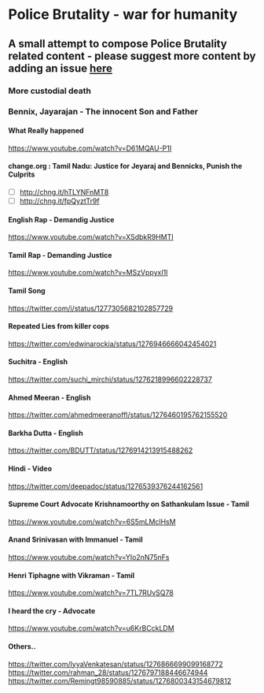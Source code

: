 # Police Brutality - war for humanity

## A small attempt to compose Police Brutality related content - please suggest more content by adding an issue [here](https://github.com/sjeeva/police-brutality/issues)

### More custodial death

### Bennix, Jayarajan - The innocent Son and Father 

#### What Really happened
https://www.youtube.com/watch?v=D61MQAU-P1I

#### change.org : Tamil Nadu: Justice for Jeyaraj and Bennicks, Punish the Culprits
- [ ] http://chng.it/hTLYNFnMT8
- [ ] http://chng.it/fpQyztTr9f

#### English Rap - Demandig Justice
https://www.youtube.com/watch?v=XSdbkR9HMTI

#### Tamil Rap - Demanding Justice
https://www.youtube.com/watch?v=MSzVppyxI1I

#### Tamil Song
https://twitter.com/i/status/1277305682102857729

#### Repeated Lies from killer cops
https://twitter.com/edwinarockia/status/1276946666042454021

#### Suchitra - English
https://twitter.com/suchi_mirchi/status/1276218996602228737

#### Ahmed Meeran - English
https://twitter.com/ahmedmeeranoffl/status/1276460195762155520

#### Barkha Dutta - English 
https://twitter.com/BDUTT/status/1276914213915488262

#### Hindi - Video
https://twitter.com/deepadoc/status/1276539376244162561

#### Supreme Court Advocate Krishnamoorthy on Sathankulam Issue - Tamil
https://www.youtube.com/watch?v=6S5mLMclHsM

#### Anand Srinivasan with Immanuel - Tamil
https://www.youtube.com/watch?v=YIo2nN75nFs

#### Henri Tiphagne with Vikraman - Tamil
https://www.youtube.com/watch?v=7TL7RUvSQ78

#### I heard the cry - Advocate
https://www.youtube.com/watch?v=u6KrBCckLDM

#### Others..
https://twitter.com/IyyaVenkatesan/status/1276866699099168772
https://twitter.com/rahman_28/status/1276797188446674944
https://twitter.com/Remingt98590885/status/1276800343154679812

